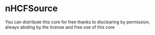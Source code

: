 # nHCFSource
You can distribute this core for free thanks to disclearing by permission, always abiding by the license and free use of this core
